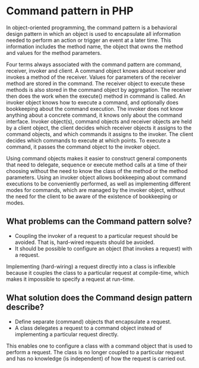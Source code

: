 # Command pattern in PHP
In object-oriented programming, the command pattern is a behavioral design pattern in which an object is used to 
encapsulate all information needed to perform an action or trigger an event at a later time. This information includes 
the method name, the object that owns the method and values for the method parameters.

Four terms always associated with the command pattern are command, receiver, invoker and client. A command object knows
 about receiver and invokes a method of the receiver. Values for parameters of the receiver method are stored in the
 command. The receiver object to execute these methods is also stored in the command object by aggregation. 
The receiver then does the work when the execute() method in command is called. An invoker object knows how to execute 
a command, and optionally does bookkeeping about the command execution. The invoker does not know anything about a 
concrete command, it knows only about the command interface. Invoker object(s), command objects and receiver objects are
 held by a client object, the client decides which receiver objects it assigns to the command objects, and which 
 commands it assigns to the invoker. The client decides which commands to execute at which points. To execute a command,
 it passes the command object to the invoker object.

Using command objects makes it easier to construct general components that need to delegate, sequence or execute method
 calls at a time of their choosing without the need to know the class of the method or the method parameters. Using an 
 invoker object allows bookkeeping about command executions to be conveniently performed, as well as implementing 
 different modes for commands, which are managed by the invoker object, without the need for the client to be aware of 
 the existence of bookkeeping or modes.

## What problems can the Command pattern solve?
- Coupling the invoker of a request to a particular request should be avoided. That is, hard-wired requests should be avoided.
- It should be possible to configure an object (that invokes a request) with a request.

Implementing (hard-wiring) a request directly into a class is inflexible because it couples the class to a particular 
request at compile-time, which makes it impossible to specify a request at run-time.

## What solution does the Command design pattern describe?
- Define separate (command) objects that encapsulate a request.
- A class delegates a request to a command object instead of implementing a particular request directly.

This enables one to configure a class with a command object that is used to perform a request. The class is no longer 
coupled to a particular request and has no knowledge (is independent) of how the request is carried out.